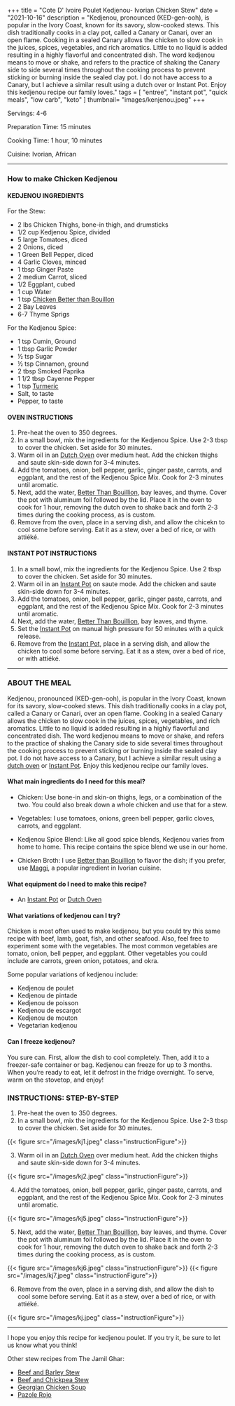 +++
title = "Cote D' Ivoire Poulet Kedjenou- Ivorian Chicken Stew"
date = "2021-10-16"
description = "Kedjenou, pronounced (KED-gen-ooh), is popular in the Ivory Coast, known for its savory, slow-cooked stews. This dish traditionally cooks in a clay pot, called a Canary or Canari, over an open flame. Cooking in a sealed Canary allows the chicken to slow cook in the juices, spices, vegetables, and rich aromatics. Little to no liquid is added resulting in a highly flavorful and concentrated dish. The word kedjenou means to move or shake, and refers to the practice of shaking the Canary side to side several times throughout the cooking process to prevent sticking or burning inside the sealed clay pot. I do not have access to a Canary, but I achieve a similar result using a dutch over or Instant Pot. Enjoy this kedjenou recipe our family loves."
tags = [
    "entree",
    "instant pot",
    "quick meals",
    "low carb",
    "keto"
]
thumbnail= "images/kenjenou.jpeg"
+++

Servings: 4-6 <!--more-->

Preparation Time: 15 minutes 

Cooking Time: 1 hour, 10 minutes 

Cuisine: Ivorian, African 

----
### How to make Chicken Kedjenou 

#### KEDJENOU INGREDIENTS 

For the Stew: 

* 2 lbs Chicken Thighs, bone-in thigh, and drumsticks
* 1/2 cup Kedjenou Spice, divided
* 5 large Tomatoes, diced 
* 2 Onions, diced 
* 1 Green Bell Pepper, diced
* 4 Garlic Cloves, minced 
* 1 tbsp Ginger Paste 
* 2 medium Carrot, sliced 
* 1/2 Eggplant, cubed
* 1 cup Water
* 1 tsp [Chicken Better than Bouillon](https://amzn.to/3rR71VA)
* 2 Bay Leaves
* 6-7 Thyme Sprigs

For the Kedjenou Spice: 

* 1 tsp Cumin, Ground 
* 1 tbsp Garlic Powder
* ½ tsp Sugar 
* ½ tsp Cinnamon, ground 
* 2 tbsp Smoked Paprika 
* 1 1/2 tbsp Cayenne Pepper 
* 1 tsp [Turmeric](https://amzn.to/3tpsxkL)
* Salt, to taste
* Pepper, to taste

#### OVEN INSTRUCTIONS 

1. Pre-heat the oven to 350 degrees. 
2. In a small bowl, mix the ingredients for the Kedjenou Spice. Use 2-3 tbsp to cover the chicken. Set aside for 30 minutes. 
3. Warm oil in an [Dutch Oven](https://amzn.to/3sgQtGK) over medium heat. Add the chicken thighs and saute skin-side down for 3-4 minutes. 
4. Add the tomatoes, onion, bell pepper, garlic, ginger paste, carrots, and eggplant, and the rest of the Kedjenou Spice Mix. Cook for 2-3 minutes until aromatic.
5. Next, add the water, [Better Than Bouillion](https://amzn.to/3rR71VA), bay leaves, and thyme. Cover the pot with aluminum foil followed by the lid. Place it in the oven to cook for 1 hour, removing the dutch oven to shake back and forth 2-3 times during the cooking process, as is custom.   
6. Remove from the oven, place in a serving dish, and allow the chicekn to cool some before serving. Eat it as a stew, over a bed of rice, or with attiéké.

#### INSTANT POT INSTRUCTIONS 

1. In a small bowl, mix the ingredients for the Kedjenou Spice. Use 2 tbsp to cover the chicken. Set aside for 30 minutes. 
2. Warm oil in an [Instant Pot](https://amzn.to/3qfNYCZ) on saute mode. Add the chicken and saute skin-side down for 3-4 minutes.
3. Add the tomatoes, onion, bell pepper, garlic, ginger paste, carrots, and eggplant, and the rest of the Kedjenou Spice Mix. Cook for 2-3 minutes until aromatic.
4. Next, add the water, [Better Than Bouillion](https://amzn.to/3rR71VA), bay leaves, and thyme. 
5. Set the [Instant Pot](https://amzn.to/3qfNYCZ) on manual high pressure for 50 minutes with a quick release. 
6. Remove from the [Instant Pot](https://amzn.to/3qfNYCZ), place in a serving dish, and allow the chicken to cool some before serving. Eat it as a stew, over a bed of rice, or with attiéké. 

----

### ABOUT THE MEAL 

Kedjenou, pronounced (KED-gen-ooh), is popular in the Ivory Coast, known for its savory, slow-cooked stews. This dish traditionally cooks in a clay pot, called a Canary or Canari, over an open flame. Cooking in a sealed Canary allows the chicken to slow cook in the juices, spices, vegetables, and rich aromatics. Little to no liquid is added resulting in a highly flavorful and concentrated dish. The word kedjenou means to move or shake, and refers to the practice of shaking the Canary side to side several times throughout the cooking process to prevent sticking or burning inside the sealed clay pot. I do not have access to a Canary, but I achieve a similar result using a [dutch oven](https://amzn.to/3sgQtGK) or [Instant Pot](https://amzn.to/3qfNYCZ). Enjoy this kedjenou recipe our family loves.

#### What main ingredients do I need for this meal?

* Chicken: Use bone-in and skin-on thighs, legs, or a combination of the two. You could also break down a whole chicken and use that for a stew. 

* Vegetables: I use tomatoes, onions, green bell pepper, garlic cloves, carrots, and eggplant. 

* Kedjenou Spice Blend: Like all good spice blends, Kedjenou varies from home to home. This recipe contains the spice blend we use in our home.  

* Chicken Broth: I use [Better than Bouillion](https://amzn.to/3rR71VA) to flavor the dish; if you prefer, use [Maggi](https://amzn.to/3pauBhp), a popular ingredient in Ivorian cuisine. 

#### What equipment do I need to make this recipe?

* An [Instant Pot](https://amzn.to/3qfNYCZ) or [Dutch Oven](https://amzn.to/3sgQtGK) 

#### What variations of kedjenou can I try? 

Chicken is most often used to make kedjenou, but you could try this same recipe with beef, lamb, goat, fish, and other seafood. Also, feel free to experiment some with the vegetables. The most common vegetables are tomato, onion, bell pepper, and eggplant. Other vegetables you could include are carrots, green onion, potatoes, and okra. 

Some popular variations of kedjenou include: 
* Kedjenou de poulet 
* Kedjenou de pintade
* Kedjenou de poisson
* Kedjenou de escargot
* Kedjenou de mouton
* Vegetarian kedjenou

#### Can I freeze kedjenou?

You sure can. First, allow the dish to cool completely. Then, add it to a freezer-safe container or bag. Kedjenou can freeze for up to 3 months. When you’re ready to eat, let it defrost in the fridge overnight. To serve, warm on the stovetop, and enjoy!

### INSTRUCTIONS: STEP-BY-STEP 

1. Pre-heat the oven to 350 degrees. 
2. In a small bowl, mix the ingredients for the Kedjenou Spice. Use 2-3 tbsp to cover the chicken. Set aside for 30 minutes. 

{{< figure src="/images/kj1.jpeg" class="instructionFigure">}}

3. Warm oil in an [Dutch Oven](https://amzn.to/3sgQtGK) over medium heat. Add the chicken thighs and saute skin-side down for 3-4 minutes. 

{{< figure src="/images/kj2.jpeg" class="instructionFigure">}}

4. Add the tomatoes, onion, bell pepper, garlic, ginger paste, carrots, and eggplant, and the rest of the Kedjenou Spice Mix. Cook for 2-3 minutes until aromatic. 

{{< figure src="/images/kj5.jpeg" class="instructionFigure">}}

5. Next, add the water, [Better Than Bouillion](https://amzn.to/3rR71VA), bay leaves, and thyme. Cover the pot with aluminum foil followed by the lid. Place it in the oven to cook for 1 hour, removing the dutch oven to shake back and forth 2-3 times during the cooking process, as is custom.   

{{< figure src="/images/kj6.jpeg" class="instructionFigure">}}
{{< figure src="/images/kj7.jpeg" class="instructionFigure">}}

6. Remove from the oven, place in a serving dish, and allow the dish to cool some before serving. Eat it as a stew, over a bed of rice, or with attiéké.

{{< figure src="/images/kj.jpeg" class="instructionFigure">}}

---- 

I hope you enjoy this recipe for kedjenou poulet. If you try it, be sure to let us know what you think!

Other stew recipes from The Jamil Ghar:
* [Beef and Barley Stew](https://www.jamilghar.com/recipe/beef_and_barley_stew/)
* [Beef and Chickpea Stew](https://www.jamilghar.com/recipe/beef_chickpea_stew/)
* [Georgian Chicken Soup](https://www.jamilghar.com/recipe/georgian_soup/)
* [Pazole Rojo](https://www.jamilghar.com/recipe/pasole/)
